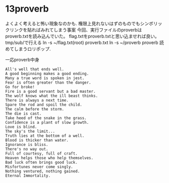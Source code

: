 # 13proverb

よくよく考えると怖い現象なのかも.
権限上見れないはずのものでもシンボリックリンクを貼ればみれてしまう事案
今回、実行ファイルのproverbはproverb.txtを読み込んでいた。
flag.txtをproverb.txtと思い込ませれば良い。
tmp/sub/で行える
ln -s ~/flag.txt(root) proverb.txt
ln -s ~/proverb proverb
読めてしまうロリポップ.

一応proverb中身

```
All's well that ends well.
A good beginning makes a good ending.
Many a true word is spoken in jest.
Fear is often greater than the danger.
Go for broke!
Fire is a good servant but a bad master.
The wolf knows what the ill beast thinks.
There is always a next time.
Spare the rod and spoil the child.
The calm before the storm.
The die is cast.
Take heed of the snake in the grass.
Confidence is a plant of slow growth.
Love is blind.
The sky's the limit...
Truth lies at the bottom of a well.
Blood is thicker than water.
Ignorance is bliss.
There's no way out.
Full of courtesy, full of craft.
Heaven helps those who help themselves.
Bad luck often brings good luck.
Misfortunes never come singly.
Nothing ventured, nothing gained.
Eternal Immortality.
```